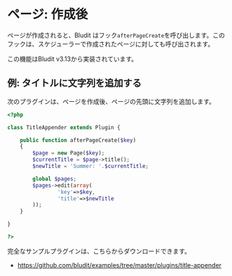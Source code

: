 # ページ: 作成後
<!-- position: 5 -->

ページが作成されると、Bludit はフック`afterPageCreate`を呼び出します。このフックは、スケジューラーで作成されたページに対しても呼び出されます。

<div class="note">
この機能はBludit v3.13から実装されています。
</div>

## 例: タイトルに文字列を追加する
次のプラグインは、ページを作成後、ページの先頭に文字列を追加します。

```php
<?php

class TitleAppender extends Plugin {

	public function afterPageCreate($key)
	{
		$page = new Page($key);
		$currentTitle = $page->title();
		$newTitle = 'Summer: '.$currentTitle;

		global $pages;
		$pages->edit(array(
				'key'=>$key,
				'title'=>$newTitle
		));
	}

}

?>
```

完全なサンプルプラグインは、こちらからダウンロードできます。
- https://github.com/bludit/examples/tree/master/plugins/title-appender
